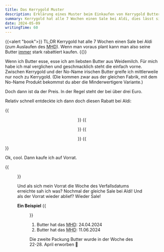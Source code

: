 ```yaml
---
title: Das Kerrygold Muster
description: Erklärung eines Muster beim Einkaufen von Kerrygold Butter
summary: Kerrygold hat alle 7 Wochen einen Sale bei Aldi, dies lässt sich ausnutzen um immer günstig Weidemilchbutter zu kaufen.
date: 2024-05-09
writingTime: 60
---
```


{{<alert "book">}}
TL;DR Kerrygold hat alle 7 Wochen einen Sale bei Aldi
(zum Auslaufen des <abbr title="Mindesthaltbarkeitsdatums">MHD</abbr>).
Wenn man voraus plant kann man also seine Butter <u>immer</u> stark rabattiert kaufen.
{{</alert >}}

Wenn ich Butter esse, esse ich am liebsten Butter aus Weidemilch.
Für mich habe ich mal verglichen und geschmacklich steht die einfach vorne.
Zwischen Kerrygold und der No-Name irischen Butter greife ich mittlerweile nur
noch zu Kerrygold.
(Die kommen zwar aus der gleichen Fabrik, mit dem No-Name Produkt bekommst du
aber die Minderwertigere Variante.)

Doch dann ist da der Preis.
In der Regel steht der bei über drei Euro.

Relativ schnell entdeckte ich dann doch diesen Rabatt bei Aldi:

{{<center>}}
    {{<figure alt="Preisschild 3,39€" src="regular-price.jpg" caption="Regulärer Preis">}}
    {{<figure alt="Rabatt bei Aldi 1,79€ für Kerrygold Butter" src="thumb-price-label.jpg" caption="Sale">}}
{{</center>}}

Ok, cool.
Dann kaufe ich auf Vorrat.

{{<figure class="w-10/12" alt="Kassenbon 15x Kerrygold" src="receipt.jpg">}}

Und als sich mein Vorrat die Woche des Verfallsdatums erreichte sah ich was?
Nochmal der gleiche Sale bei Aldi!
Und als der Vorrat wieder ablief?
Wieder Sale!

**Ein Beispiel**
{{<figure class="w-10/12" alt="Zwei Stücken Kerrygold Butter mit Beispielhaften Verfallsdaten" src="verfallsdatum-beispiele.jpg">}}

1. Butter hat das <abbr title="Mindesthaltbarkeitsdatum">MHD</abbr>: 24.04.2024
2. Butter hat das <abbr title="Mindesthaltbarkeitsdatum">MHD</abbr>: 11.06.2024

Die zweite Packung Butter wurde in der Woche des 22-28. April erworben :slightly_smiling_face:
